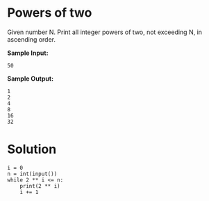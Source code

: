 # Powers of two

Given number N. Print all integer powers of two, not exceeding N, in ascending order.

**Sample Input:**
```
50
```
**Sample Output:**
```
1
2
4
8
16
32
```

# Solution
```
i = 0
n = int(input())
while 2 ** i <= n:
    print(2 ** i)
    i += 1
```